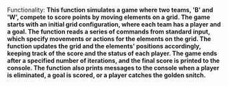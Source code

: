 Functionality: **This function simulates a game where two teams, 'B' and 'W', compete to score points by moving elements on a grid. The game starts with an initial grid configuration, where each team has a player and a goal. The function reads a series of commands from standard input, which specify movements or actions for the elements on the grid. The function updates the grid and the elements' positions accordingly, keeping track of the score and the status of each player. The game ends after a specified number of iterations, and the final score is printed to the console. The function also prints messages to the console when a player is eliminated, a goal is scored, or a player catches the golden snitch.**